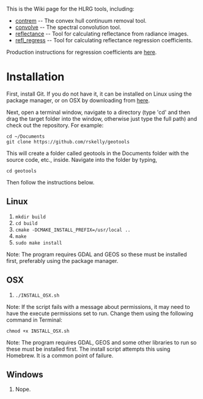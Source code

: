 This is the Wiki page for the HLRG tools, including:

* [contrem](https://github.com/rskelly/contrem/wiki/contrem) -- The convex hull continuum removal tool.
* [convolve](https://github.com/rskelly/contrem/wiki/convolve) -- The spectral convolution tool.
* [reflectance](https://github.com/rskelly/contrem/wiki/reflectance) -- Tool for calculating reflectance from radiance images.
* [refl_regress](https://github.com/rskelly/contrem/wiki/refl_regress) -- Tool for calculating reflectance regression coefficients. 

Production instructions for regression coefficients are [here](https://github.com/rskelly/contrem/wiki/process).

# Installation

First, install Git. If you do not have it, it can be installed on Linux using the package manager, or on OSX by downloading from [here](https://git-scm.com/download/mac).

Next, open a terminal window, navigate to a directory (type 'cd' and then drag the target folder into the window, otherwise just type the full path) and check out the repository. For example:
    
    cd ~/Documents
    git clone https://github.com/rskelly/geotools
    
This will create a folder called geotools in the Documents folder with the source code, etc., inside. Navigate into the folder by typing,

    cd geotools
    
Then follow the instructions below.

## Linux
1) `mkdir build`
3) `cd build`
4) `cmake -DCMAKE_INSTALL_PREFIX=/usr/local ..`
5) `make`
6) `sudo make install`

Note: The program requires GDAL and GEOS so these must be installed first, preferably using the package manager.

## OSX
1) `./INSTALL_OSX.sh`

Note: If the script fails with a message about permissions, it may need to have the execute permissions set to run. Change them using the following command in Terminal:

    chmod +x INSTALL_OSX.sh

Note: The program requires GDAL, GEOS and some other libraries to run so these must be installed first. The install script attempts this using Homebrew. It is a common point of failure.

## Windows
1) Nope.

